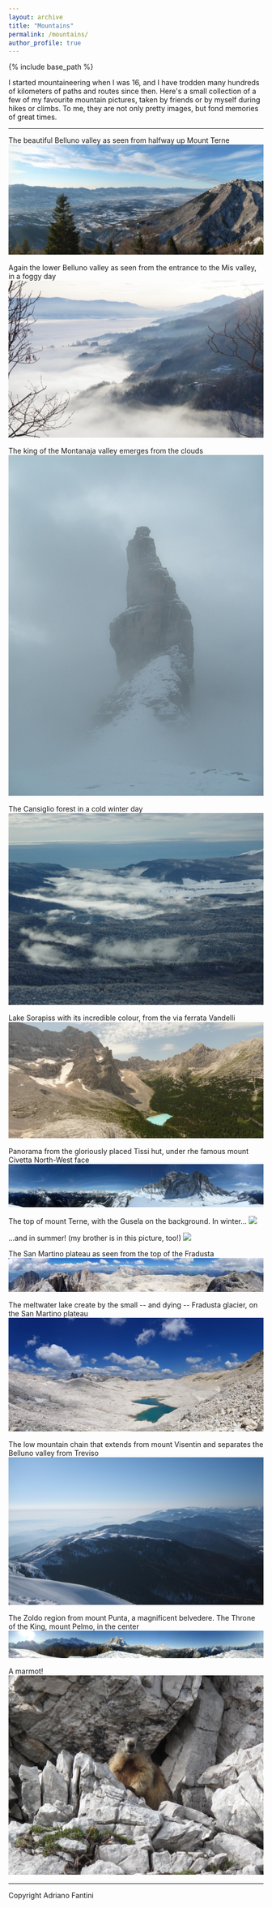 ```yaml
---
layout: archive
title: "Mountains"
permalink: /mountains/
author_profile: true
---
```


{% include base_path %}

I started mountaineering when I was 16, and I have trodden many hundreds of kilometers of paths and routes since then. Here's a small collection of a few of my favourite mountain pictures, taken by friends or by myself during hikes or climbs. To me, they are not only pretty images, but fond memories of great times.

---

The beautiful Belluno valley as seen from halfway up Mount Terne
![](/images/mountain/Belluno_valley.jpg)

Again the lower Belluno valley as seen from the entrance to the Mis valley, in a foggy day
![](/images/mountain/Belluno_valley_from_Mis.jpg)

The king of the Montanaja valley emerges from the clouds
![](/images/mountain/Campanile_Montanaja.JPG)

The Cansiglio forest in a cold winter day
![](/images/mountain/Cansiglio_Forest.JPG)

Lake Sorapiss with its incredible colour, from the via ferrata Vandelli
![](/images/mountain/Lake_sorapiss.jpg)

Panorama from the gloriously placed Tissi hut, under rhe famous mount Civetta North-West face
![](/images/mountain/M_Civetta_from_Rif_Tissi.jpg)

The top of mount Terne, with the Gusela on the background. In winter...
![](/images/mountain/M_Terne_winter.JPG)

...and in summer! (my brother is in this picture, too!)
![](/images/mountain/M_Terne_summer.JPG)

The San Martino plateau as seen from the top of the Fradusta
![](/images/mountain/Pale_San_Martino.jpg)

The meltwater lake create by the small -- and dying -- Fradusta glacier, on the San Martino plateau
![](/images/mountain/Pale_San_Martino_lake.jpg)

The low mountain chain that extends from mount Visentin and separates the Belluno valley from Treviso
![](/images/mountain/Visentin_chain.JPG)

The Zoldo region from mount Punta, a magnificent belvedere. The Throne of the King, mount Pelmo, in the center
![](/images/mountain/Zoldo_from_M_Punta.jpeg)

A marmot!
![](/images/mountain/Marmot.jpg)

---
Copyright Adriano Fantini
